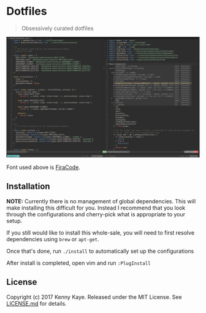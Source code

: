 Dotfiles
========

> Obsessively curated dotfiles

![Neovim Configuration](https://github.com/kennykaye/dotfiles/blob/master/img/preview.png?raw=true)

Font used above is [FiraCode](https://github.com/tonsky/FiraCode).


Installation
------------

**NOTE:** Currently there is no management of global dependencies. This will
make installing this difficult for you. Instead I recommend that you look
through the configurations and cherry-pick what is appropriate to your setup.

If you still would like to install this whole-sale, you will need to first
resolve dependencies using `brew` or `apt-get`.

Once that's done, run `./install` to automatically set up the configurations

After install is completed, open vim and run `:PlugInstall`


License
-------

Copyright (c) 2017 Kenny Kaye. Released under the MIT License. See
[LICENSE.md][license] for details.

[dotbot]: https://github.com/anishathalye/dotbot
[license]: LICENSE.md

